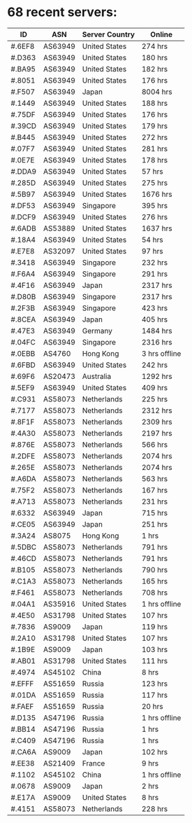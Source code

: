 # 68 recent servers:

| ID | ASN | Server Country | Online |
| ------ | ------ | ------ | ------ |
| #.6EF8 | AS63949 | United States | 274 hrs |
| #.D363 | AS63949 | United States | 180 hrs |
| #.BA95 | AS63949 | United States | 182 hrs |
| #.8051 | AS63949 | United States | 176 hrs |
| #.F507 | AS63949 | Japan | 8004 hrs |
| #.1449 | AS63949 | United States | 188 hrs |
| #.75DF | AS63949 | United States | 176 hrs |
| #.39CD | AS63949 | United States | 179 hrs |
| #.B445 | AS63949 | United States | 272 hrs |
| #.07F7 | AS63949 | United States | 281 hrs |
| #.0E7E | AS63949 | United States | 178 hrs |
| #.DDA9 | AS63949 | United States | 57 hrs |
| #.285D | AS63949 | United States | 275 hrs |
| #.5B97 | AS63949 | United States | 1676 hrs |
| #.DF53 | AS63949 | Singapore | 395 hrs |
| #.DCF9 | AS63949 | United States | 276 hrs |
| #.6ADB | AS53889 | United States | 1637 hrs |
| #.18A4 | AS63949 | United States | 54 hrs |
| #.E7E8 | AS32097 | United States | 97 hrs |
| #.3418 | AS63949 | Singapore | 232 hrs |
| #.F6A4 | AS63949 | Singapore | 291 hrs |
| #.4F16 | AS63949 | Japan | 2317 hrs |
| #.D80B | AS63949 | Singapore | 2317 hrs |
| #.2F3B | AS63949 | Singapore | 423 hrs |
| #.8CEA | AS63949 | Japan | 405 hrs |
| #.47E3 | AS63949 | Germany | 1484 hrs |
| #.04FC | AS63949 | Singapore | 2316 hrs |
| #.0EBB | AS4760 | Hong Kong | 3 hrs offline |
| #.6FBD | AS63949 | United States | 242 hrs |
| #.69F6 | AS20473 | Australia | 1292 hrs |
| #.5EF9 | AS63949 | United States | 409 hrs |
| #.C931 | AS58073 | Netherlands | 225 hrs |
| #.7177 | AS58073 | Netherlands | 2312 hrs |
| #.8F1F | AS58073 | Netherlands | 2309 hrs |
| #.4A30 | AS58073 | Netherlands | 2197 hrs |
| #.876E | AS58073 | Netherlands | 566 hrs |
| #.2DFE | AS58073 | Netherlands | 2074 hrs |
| #.265E | AS58073 | Netherlands | 2074 hrs |
| #.A6DA | AS58073 | Netherlands | 563 hrs |
| #.75F2 | AS58073 | Netherlands | 167 hrs |
| #.A713 | AS58073 | Netherlands | 231 hrs |
| #.6332 | AS63949 | Japan | 715 hrs |
| #.CE05 | AS63949 | Japan | 251 hrs |
| #.3A24 | AS8075 | Hong Kong | 1 hrs |
| #.5DBC | AS58073 | Netherlands | 791 hrs |
| #.46CD | AS58073 | Netherlands | 791 hrs |
| #.B105 | AS58073 | Netherlands | 790 hrs |
| #.C1A3 | AS58073 | Netherlands | 165 hrs |
| #.F461 | AS58073 | Netherlands | 708 hrs |
| #.04A1 | AS35916 | United States | 1 hrs offline |
| #.4E50 | AS31798 | United States | 107 hrs |
| #.7836 | AS9009 | Japan | 119 hrs |
| #.2A10 | AS31798 | United States | 107 hrs |
| #.1B9E | AS9009 | Japan | 103 hrs |
| #.AB01 | AS31798 | United States | 111 hrs |
| #.4974 | AS45102 | China | 8 hrs |
| #.EFFF | AS51659 | Russia | 123 hrs |
| #.01DA | AS51659 | Russia | 117 hrs |
| #.FAEF | AS51659 | Russia | 20 hrs |
| #.D135 | AS47196 | Russia | 1 hrs offline |
| #.BB14 | AS47196 | Russia | 1 hrs |
| #.C409 | AS47196 | Russia | 1 hrs |
| #.CA6A | AS9009 | Japan | 102 hrs |
| #.EE38 | AS21409 | France | 9 hrs |
| #.1102 | AS45102 | China | 1 hrs offline |
| #.0678 | AS9009 | Japan | 2 hrs |
| #.E17A | AS9009 | United States | 8 hrs |
| #.4151 | AS58073 | Netherlands | 228 hrs |

